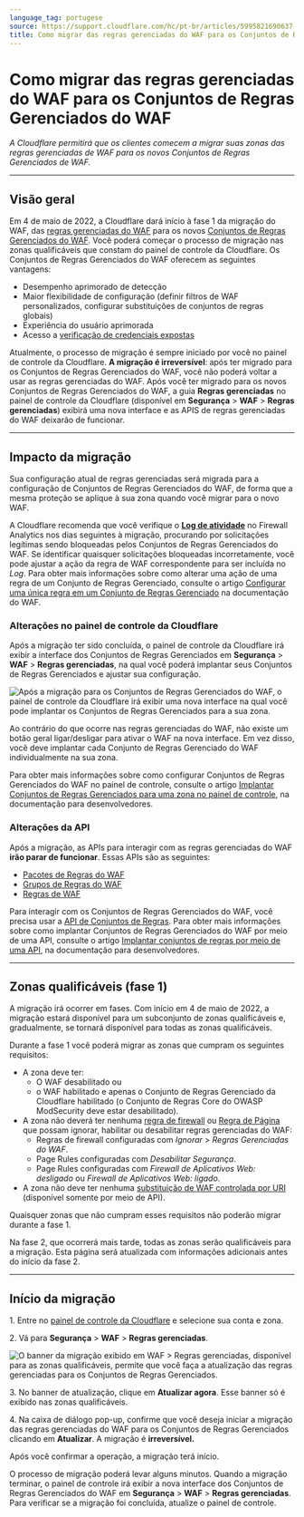 ```yaml
---
language_tag: portugese
source: https://support.cloudflare.com/hc/pt-br/articles/5995821690637-Como-migrar-das-regras-gerenciadas-do-WAF-para-os-Conjuntos-de-Regras-Gerenciados-do-WAF
title: Como migrar das regras gerenciadas do WAF para os Conjuntos de Regras Gerenciados do WAF
---
```


# Como migrar das regras gerenciadas do WAF para os Conjuntos de Regras Gerenciados do WAF

_A Cloudflare permitirá que os clientes comecem a migrar suas zonas das regras gerenciadas de WAF para os novos Conjuntos de Regras Gerenciados de WAF._

___

## Visão geral

Em 4 de maio de 2022, a Cloudflare dará início à fase 1 da migração do WAF, das [regras gerenciadas do WAF](https://support.cloudflare.com/hc/articles/200172016) para os novos [Conjuntos de Regras Gerenciados do WAF](https://developers.cloudflare.com/waf/managed-rulesets/). Você poderá começar o processo de migração nas zonas qualificáveis que constam do painel de controle da Cloudflare. Os Conjuntos de Regras Gerenciados do WAF oferecem as seguintes vantagens:

-   Desempenho aprimorado de detecção
-   Maior flexibilidade de configuração (definir filtros de WAF personalizados, configurar substituições de conjuntos de regras globais)
-   Experiência do usuário aprimorada
-   Acesso a [verificação de credenciais expostas](https://developers.cloudflare.com/waf/managed-rulesets/exposed-credentials-check/)

Atualmente, o processo de migração é sempre iniciado por você no painel de controle da Cloudflare. **A migração é irreversível**: após ter migrado para os Conjuntos de Regras Gerenciados do WAF, você não poderá voltar a usar as regras gerenciadas do WAF. Após você ter migrado para os novos Conjuntos de Regras Gerenciados do WAF, a guia **Regras gerenciadas** no painel de controle da Cloudflare (disponível em **Segurança** > **WAF** > **Regras gerenciadas**) exibirá uma nova interface e as APIS de regras gerenciadas do WAF deixarão de funcionar.

___

## Impacto da migração

Sua configuração atual de regras gerenciadas será migrada para a configuração de Conjuntos de Regras Gerenciados do WAF, de forma que a mesma proteção se aplique à sua zona quando você migrar para o novo WAF.

A Cloudflare recomenda que você verifique o [**Log de atividade**](https://developers.cloudflare.com/waf/analytics/paid-plans/#activity-log) no Firewall Analytics nos dias seguintes à migração, procurando por solicitações legítimas sendo bloqueadas pelos Conjuntos de Regras Gerenciados do WAF. Se identificar quaisquer solicitações bloqueadas incorretamente, você pode ajustar a ação da regra de WAF correspondente para ser incluída no _Log_. Para obter mais informações sobre como alterar uma ação de uma regra de um Conjunto de Regras Gerenciado, consulte o artigo [Configurar uma única regra em um Conjunto de Regras Gerenciado](https://developers.cloudflare.com/waf/managed-rulesets/deploy-zone-dashboard/#configure-a-single-rule-in-a-managed-ruleset) na documentação do WAF.

### Alterações no painel de controle da Cloudflare

Após a migração ter sido concluída, o painel de controle da Cloudflare irá exibir a interface dos Conjuntos de Regras Gerenciados em **Segurança** > **WAF** > **Regras gerenciadas**, na qual você poderá implantar seus Conjuntos de Regras Gerenciados e ajustar sua configuração.

![Após a migração para os Conjuntos de Regras Gerenciados do WAF, o painel de controle da Cloudflare irá exibir uma nova interface na qual você pode implantar os Conjuntos de Regras Gerenciados para a sua zona.](/support/static/waf-migration-dashboard-differences.png)

Ao contrário do que ocorre nas regras gerenciadas do WAF, não existe um botão geral ligar/desligar para ativar o WAF na nova interface. Em vez disso, você deve implantar cada Conjunto de Regras Gerenciado do WAF individualmente na sua zona.

Para obter mais informações sobre como configurar Conjuntos de Regras Gerenciados do WAF no painel de controle, consulte o artigo [Implantar Conjuntos de Regras Gerenciados para uma zona no painel de controle](https://developers.cloudflare.com/waf/managed-rulesets/deploy-zone-dashboard/), na documentação para desenvolvedores.

### Alterações da API

Após a migração, as APIs para interagir com as regras gerenciadas do WAF **irão parar de funcionar**. Essas APIs são as seguintes:

-   [Pacotes de Regras do WAF](https://api.cloudflare.com/#waf-rule-packages-properties)
-   [Grupos de Regras do WAF](https://api.cloudflare.com/#waf-rule-groups-properties)
-   [Regras de WAF](https://api.cloudflare.com/#waf-rules-properties)

Para interagir com os Conjuntos de Regras Gerenciados do WAF, você precisa usar a [API de Conjuntos de Regras](https://developers.cloudflare.com/ruleset-engine/managed-rulesets/). Para obter mais informações sobre como implantar Conjuntos de Regras Gerenciados do WAF por meio de uma API, consulte o artigo [Implantar conjuntos de regras por meio de uma API](https://developers.cloudflare.com/waf/managed-rulesets/deploy-api/), na documentação para desenvolvedores.

___

## Zonas qualificáveis (fase 1)

A migração irá ocorrer em fases. Com início em 4 de maio de 2022, a migração estará disponível para um subconjunto de zonas qualificáveis e, gradualmente, se tornará disponível para todas as zonas qualificáveis.

Durante a fase 1 você poderá migrar as zonas que cumpram os seguintes requisitos:

-   A zona deve ter:
    -   O WAF desabilitado ou
    -   o WAF habilitado e apenas o Conjunto de Regras Gerenciado da Cloudflare habilitado (o Conjunto de Regras Core do OWASP ModSecurity deve estar desabilitado).
-   A zona não deverá ter nenhuma [regra de firewall](https://developers.cloudflare.com/firewall/cf-dashboard/) ou [Regra de Página](https://support.cloudflare.com/hc/articles/218411427) que possam ignorar, habilitar ou desabilitar regras gerenciadas do WAF:
    -   Regras de firewall configuradas com _Ignorar_ > _Regras Gerenciadas do WAF_.
    -   Page Rules configuradas com _Desabilitar Segurança_.
    -   Page Rules configuradas com _Firewall de Aplicativos Web: desligado_ ou _Firewall de Aplicativos Web: ligado_.
-   A zona não deve ter nenhuma [substituição de WAF controlada por URI](https://api.cloudflare.com/#waf-overrides-properties) (disponível somente por meio de API).

Quaisquer zonas que não cumpram esses requisitos não poderão migrar durante a fase 1.

Na fase 2, que ocorrerá mais tarde, todas as zonas serão qualificáveis para a migração. Esta página será atualizada com informações adicionais antes do início da fase 2.

___

## Início da migração

1\. Entre no [painel de controle da Cloudflare](https://dash.cloudflare.com/) e selecione sua conta e zona.

2\. Vá para **Segurança** > **WAF** > **Regras gerenciadas**.

![O banner da migração exibido em WAF > Regras gerenciadas, disponível para as zonas qualificáveis, permite que você faça a atualização das regras gerenciadas para os Conjuntos de Regras Gerenciados.](/support/static/waf-migration-banner.png)

3\. No banner de atualização, clique em **Atualizar agora**. Esse banner só é exibido nas zonas qualificáveis.

4\. Na caixa de diálogo pop-up, confirme que você deseja iniciar a migração das regras gerenciadas do WAF para os Conjuntos de Regras Gerenciados clicando em **Atualizar**. A migração é **irreversível.**

Após você confirmar a operação, a migração terá início.

O processo de migração poderá levar alguns minutos. Quando a migração terminar, o painel de controle irá exibir a nova interface dos Conjuntos de Regras Gerenciados do WAF em **Segurança** > **WAF** > **Regras gerenciadas**. Para verificar se a migração foi concluída, atualize o painel de controle.
